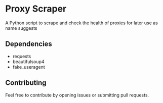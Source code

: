 # Proxy Scraper

A Python script to scrape and check the health of proxies for later use as name suggests


## Dependencies

- requests
- beautifulsoup4
- fake_useragent

## Contributing

Feel free to contribute by opening issues or submitting pull requests.

